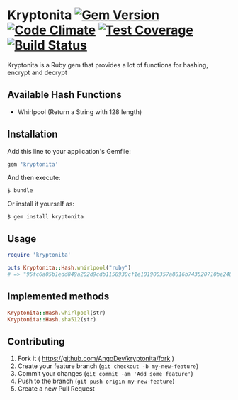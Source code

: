 # Kryptonita [![Gem Version](https://badge.fury.io/rb/kryptonita.svg)](http://badge.fury.io/rb/kryptonita) [![Code Climate](https://codeclimate.com/github/AngoDev/kryptonita/badges/gpa.svg)](https://codeclimate.com/github/AngoDev/kryptonita) [![Test Coverage](https://codeclimate.com/github/psantos10/Validation/badges/coverage.svg)](https://codeclimate.com/github/psantos10/Validation) [![Build Status](https://travis-ci.org/AngoDev/kryptonita.svg)](https://travis-ci.org/AngoDev/kryptonita)

Kryptonita is a Ruby gem that provides a lot of functions for hashing, encrypt and decrypt

## Available Hash Functions

- Whirlpool (Return a String with 128 length)

## Installation

Add this line to your application's Gemfile:

```ruby
gem 'kryptonita'
```

And then execute:

    $ bundle

Or install it yourself as:

    $ gem install kryptonita

## Usage

```ruby
require 'kryptonita'

puts Kryptonita::Hash.whirlpool("ruby")
# => "95fc6a05b1edd849a202d9cdb1158930cf1e101900357a8816b743520710be2487c890c3bfb2b70f2308f7e8737473a477bb44950516c23e53a2993091faa9d2"
```

## Implemented methods


```ruby
Kryptonita::Hash.whirlpool(str)
Kryptonita::Hash.sha512(str)
```

## Contributing

1. Fork it ( https://github.com/AngoDev/kryptonita/fork )
2. Create your feature branch (`git checkout -b my-new-feature`)
3. Commit your changes (`git commit -am 'Add some feature'`)
4. Push to the branch (`git push origin my-new-feature`)
5. Create a new Pull Request
